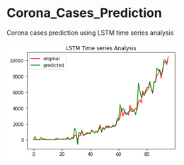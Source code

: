 # Corona_Cases_Prediction
Corona cases prediction using LSTM time series analysis
 
 
 
 
![Image of Prediction](https://github.com/karthikbalabhadrapatruni/Corona_Cases_Prediction/blob/master/lstm%20series%20analysis.png)
 
 
 
 
 
